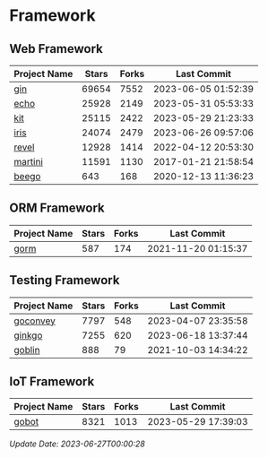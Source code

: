 # Framework

## Web Framework
| Project Name | Stars | Forks | Last Commit |
| ------------ | ----- | ----- | ----------- |
| [gin](https://github.com/gin-gonic/gin) | 69654 | 7552 | 2023-06-05 01:52:39 |
| [echo](https://github.com/labstack/echo) | 25928 | 2149 | 2023-05-31 05:53:33 |
| [kit](https://github.com/go-kit/kit) | 25115 | 2422 | 2023-05-29 21:23:33 |
| [iris](https://github.com/kataras/iris) | 24074 | 2479 | 2023-06-26 09:57:06 |
| [revel](https://github.com/revel/revel) | 12928 | 1414 | 2022-04-12 20:53:30 |
| [martini](https://github.com/go-martini/martini) | 11591 | 1130 | 2017-01-21 21:58:54 |
| [beego](https://github.com/astaxie/beego) | 643 | 168 | 2020-12-13 11:36:23 |

## ORM Framework
| Project Name | Stars | Forks | Last Commit |
| ------------ | ----- | ----- | ----------- |
| [gorm](https://github.com/jinzhu/gorm) | 587 | 174 | 2021-11-20 01:15:37 |

## Testing Framework
| Project Name | Stars | Forks | Last Commit |
| ------------ | ----- | ----- | ----------- |
| [goconvey](https://github.com/smartystreets/goconvey) | 7797 | 548 | 2023-04-07 23:35:58 |
| [ginkgo](https://github.com/onsi/ginkgo) | 7255 | 620 | 2023-06-18 13:37:44 |
| [goblin](https://github.com/franela/goblin) | 888 | 79 | 2021-10-03 14:34:22 |

## IoT Framework
| Project Name | Stars | Forks | Last Commit |
| ------------ | ----- | ----- | ----------- |
| [gobot](https://github.com/hybridgroup/gobot) | 8321 | 1013 | 2023-05-29 17:39:03 |

*Update Date: 2023-06-27T00:00:28*